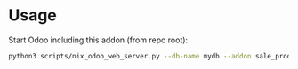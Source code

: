 # Usage

Start Odoo including this addon (from repo root):

```bash
python3 scripts/nix_odoo_web_server.py --db-name mydb --addon sale_product_multi_add
```
